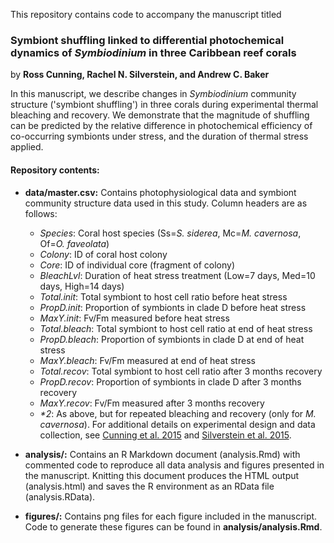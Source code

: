 This repository contains code to accompany the manuscript titled

### Symbiont shuffling linked to differential photochemical dynamics of *Symbiodinium* in three Caribbean reef corals

by **Ross Cunning, Rachel N. Silverstein, and Andrew C. Baker**

In this manuscript, we describe changes in *Symbiodinium* community structure ('symbiont shuffling') in three corals during experimental thermal bleaching and recovery. We demonstrate that the magnitude of shuffling can be predicted by the relative difference in photochemical efficiency of co-occurring symbionts under stress, and the duration of thermal stress applied.


#### Repository contents:

* **data/master.csv:** Contains photophysiological data and symbiont community structure data used in this study. Column headers are as follows:
    + *Species*: Coral host species (Ss=*S. siderea*, Mc=*M. cavernosa*, Of=*O. faveolata*)
    + *Colony*: ID of coral host colony
    + *Core*: ID of individual core (fragment of colony)
    + *BleachLvl*: Duration of heat stress treatment (Low=7 days, Med=10 days, High=14 days)
    + *Total.init*: Total symbiont to host cell ratio before heat stress
    + *PropD.init*: Proportion of symbionts in clade D before heat stress
    + *MaxY.init*: Fv/Fm measured before heat stress
    + *Total.bleach*: Total symbiont to host cell ratio at end of heat stress
    + *PropD.bleach*: Proportion of symbionts in clade D at end of heat stress
    + *MaxY.bleach*: Fv/Fm measured at end of heat stress
    + *Total.recov*: Total symbiont to host cell ratio after 3 months recovery
    + *PropD.recov*: Proportion of symbionts in clade D after 3 months recovery
    + *MaxY.recov*: Fv/Fm measured after 3 months recovery
    + *\*2*: As above, but for repeated bleaching and recovery (only for *M. cavernosa*).
For additional details on experimental design and data collection, see [Cunning et al. 2015](dx.doi.org/10.1098/rspb.2014.1725) and [Silverstein et al. 2015](dx.doi.org/10.1111/gcb.12706).
    
* **analysis/:** Contains an R Markdown document (analysis.Rmd) with commented code to reproduce all data analysis and figures presented in the manuscript. Knitting this document produces the HTML output (analysis.html) and saves the R environment as an RData file (analysis.RData).

* **figures/:** Contains png files for each figure included in the manuscript. Code to generate these figures can be found in **analysis/analysis.Rmd**.